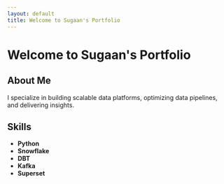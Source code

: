 ```yaml
---
layout: default
title: Welcome to Sugaan's Portfolio
---
```


# Welcome to Sugaan's Portfolio

## About Me
I specialize in building scalable data platforms, optimizing data pipelines, and delivering insights.

## Skills
- **Python**
- **Snowflake**
- **DBT**
- **Kafka**
- **Superset**

